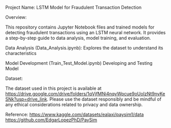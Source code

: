 Project Name: LSTM Model for Fraudulent Transaction Detection

Overview:

This repository contains Jupyter Notebook files and trained models for detecting fraudulent transactions using an LSTM neural network. It provides a step-by-step guide to data analysis, model training, and evaluation.



Data Analysis (Data_Analysis.ipynb):
Explores the dataset to understand its characteristics


Model Development (Train_Test_Model.ipynb)
Developing and Testing Model


Dataset:

The dataset used in this project is available at https://drive.google.com/drive/folders/1qVjfMNi4nqyWpcue9oUoIzNt9nyKeSNk?usp=drive_link. Please use the dataset responsibly and be mindful of any ethical considerations related to privacy and data ownership.



Reference:
https://www.kaggle.com/datasets/ealaxi/paysim1/data
https://github.com/EdgarLopezPhD/PaySim

